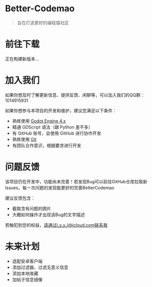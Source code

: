 # Better-Codemao

> 旨在打造更好的编程猫社区

# 前往下载

正在构建新版本...

# 加入我们

如果你想及时了解更新信息、提供反馈、闲聊等，可以加入我们的QQ群：1014915931

如果你想参与本项目的开发和维护，建议您满足以下条件：
- 熟练使用 [Godot Engine 4.x](https://godotengine.org/)
- 精通 GDScript 语法（跟 Python 差不多）
- 有 GitHub 账号，会使用 GitHub 进行协作开发
- 熟练使用 [Git](https://www.liaoxuefeng.com/wiki/896043488029600)
- 有团队合作意识，根据要求进行开发

# 问题反馈

该项目仍在开发中，功能尚未完善！若发现Bug可以前往GitHub仓库拉取新Issues，每一次问题的发现能更好的完善BetterCodemao

建议反馈包含：
- 截取含有问题的图片
- 大概如何操作才出现该Bug的文字描述

若触犯到您的权益，请通过l_y_y_l@icloud.com联系我

# 未来计划

- 适配安卓客户端
- 添加过滤器，过滤无意义信息
- 添加本地收藏
- 加帖子信息镜像
